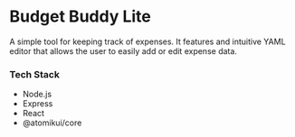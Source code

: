 # Budget Buddy Lite

A simple tool for keeping track of expenses. It features and intuitive YAML editor that allows the user to easily add or edit expense data.

### Tech Stack

- Node.js
- Express
- React
- @atomikui/core
